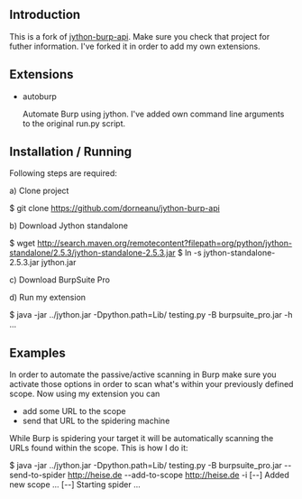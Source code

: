 Introduction
------------
This is a fork of [jython-burp-api](https://github.com/mwielgoszewski/jython-burp-api). 
Make sure you check that project for futher information. I've forked it in order
to add my own extensions. 


Extensions
------------
* autoburp

  Automate Burp using jython. I've added own command line arguments to 
  the original run.py script.


Installation / Running
------------
Following steps are required:

a) Clone project

 $ git clone https://github.com/dorneanu/jython-burp-api
 
b) Download Jython standalone 

 $ wget http://search.maven.org/remotecontent?filepath=org/python/jython-standalone/2.5.3/jython-standalone-2.5.3.jar
 $ ln -s jython-standalone-2.5.3.jar jython.jar
 
c) Download BurpSuite Pro 

d) Run my extension

 $ java -jar ../jython.jar -Dpython.path=Lib/  testing.py -B burpsuite_pro.jar -h
 ...


Examples
------------
In order to automate the passive/active scanning in Burp make sure you 
activate those options in order to scan what's within your previously defined
scope. Now using my extension you can

 * add some URL to the scope
 * send that URL to the spidering machine
 
While Burp is spidering your target it will be automatically scanning 
the URLs found within the scope. This is how I do it:

 $ java -jar ../jython.jar -Dpython.path=Lib/  testing.py -B burpsuite_pro.jar --send-to-spider http://heise.de --add-to-scope http://heise.de -i 
 [--] Added new scope ...
 [--] Starting spider ...
